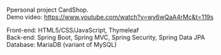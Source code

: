 Ppersonal project CardShop.  
Demo video: https://www.youtube.com/watch?v=wy6wQaA4rMc&t=119s

Front-end: HTML5/CSS/JavaScript, Thymeleaf  
Back-end: Spring Boot, Spring MVC, Spring Security, Spring Data JPA  
Database: MariaDB (variant of MySQL)
